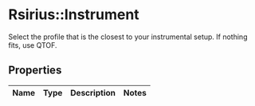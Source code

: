 # Rsirius::Instrument

Select the profile that is the closest to your instrumental setup. If nothing fits, use QTOF.

## Properties
Name | Type | Description | Notes
------------ | ------------- | ------------- | -------------


